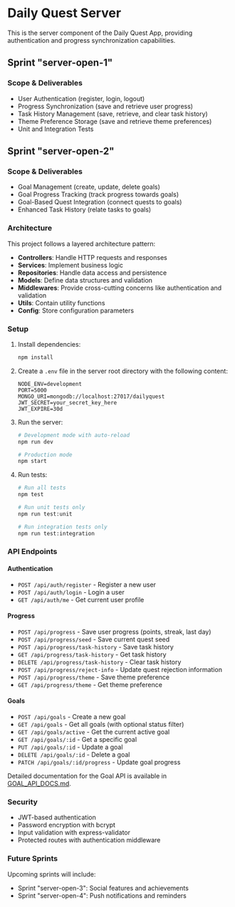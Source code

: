 # Daily Quest Server

This is the server component of the Daily Quest App, providing authentication and progress synchronization capabilities.

## Sprint "server-open-1"

### Scope & Deliverables

- User Authentication (register, login, logout)
- Progress Synchronization (save and retrieve user progress)
- Task History Management (save, retrieve, and clear task history)
- Theme Preference Storage (save and retrieve theme preferences)
- Unit and Integration Tests

## Sprint "server-open-2"

### Scope & Deliverables

- Goal Management (create, update, delete goals)
- Goal Progress Tracking (track progress towards goals)
- Goal-Based Quest Integration (connect quests to goals)
- Enhanced Task History (relate tasks to goals)

### Architecture

This project follows a layered architecture pattern:

- **Controllers**: Handle HTTP requests and responses
- **Services**: Implement business logic
- **Repositories**: Handle data access and persistence
- **Models**: Define data structures and validation
- **Middlewares**: Provide cross-cutting concerns like authentication and validation
- **Utils**: Contain utility functions
- **Config**: Store configuration parameters

### Setup

1. Install dependencies:

   ```bash
   npm install
   ```

2. Create a `.env` file in the server root directory with the following content:

   ```
   NODE_ENV=development
   PORT=5000
   MONGO_URI=mongodb://localhost:27017/dailyquest
   JWT_SECRET=your_secret_key_here
   JWT_EXPIRE=30d
   ```

3. Run the server:

   ```bash
   # Development mode with auto-reload
   npm run dev

   # Production mode
   npm start
   ```

4. Run tests:

   ```bash
   # Run all tests
   npm test

   # Run unit tests only
   npm run test:unit

   # Run integration tests only
   npm run test:integration
   ```

### API Endpoints

#### Authentication

- `POST /api/auth/register` - Register a new user
- `POST /api/auth/login` - Login a user
- `GET /api/auth/me` - Get current user profile

#### Progress

- `POST /api/progress` - Save user progress (points, streak, last day)
- `POST /api/progress/seed` - Save current quest seed
- `POST /api/progress/task-history` - Save task history
- `GET /api/progress/task-history` - Get task history
- `DELETE /api/progress/task-history` - Clear task history
- `POST /api/progress/reject-info` - Update quest rejection information
- `POST /api/progress/theme` - Save theme preference
- `GET /api/progress/theme` - Get theme preference

#### Goals

- `POST /api/goals` - Create a new goal
- `GET /api/goals` - Get all goals (with optional status filter)
- `GET /api/goals/active` - Get the current active goal
- `GET /api/goals/:id` - Get a specific goal
- `PUT /api/goals/:id` - Update a goal
- `DELETE /api/goals/:id` - Delete a goal
- `PATCH /api/goals/:id/progress` - Update goal progress

Detailed documentation for the Goal API is available in [GOAL_API_DOCS.md](./GOAL_API_DOCS.md).

### Security

- JWT-based authentication
- Password encryption with bcrypt
- Input validation with express-validator
- Protected routes with authentication middleware

### Future Sprints

Upcoming sprints will include:

- Sprint "server-open-3": Social features and achievements
- Sprint "server-open-4": Push notifications and reminders
